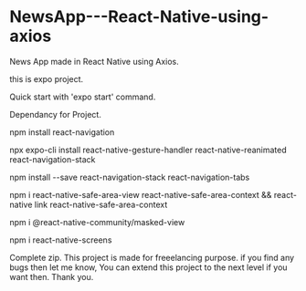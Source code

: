 # NewsApp---React-Native-using-axios
News App made in React Native using Axios.

this is expo project.

Quick start with 'expo start' command.

Dependancy for Project.

npm install react-navigation

npx expo-cli install react-native-gesture-handler react-native-reanimated react-navigation-stack

 npm install --save react-navigation-stack react-navigation-tabs

 npm i react-native-safe-area-view react-native-safe-area-context &&
react-native link react-native-safe-area-context

 npm i @react-native-community/masked-view

 npm i react-native-screens


Complete zip.
This project is made for freeelancing purpose. if you find any bugs then let me know,
You can extend this project to the next level if you want then.
Thank you.
